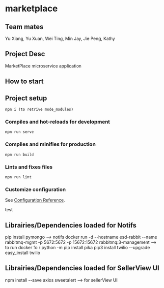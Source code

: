 # marketplace

## Team mates
Yu Xiang, Yu Xuan, Wei Ting, Min Jay, Jie Peng, Kathy

## Project Desc
MarketPlace microservice application 

## How to start

## Project setup
```
npm i (to retrive mode_modules)
```

### Compiles and hot-reloads for development
```
npm run serve
```

### Compiles and minifies for production
```
npm run build
```

### Lints and fixes files
```
npm run lint
```

### Customize configuration
See [Configuration Reference](https://cli.vuejs.org/config/).

test


## Librairies/Dependencies loaded for Notifs
pip install pymongo --> notifs
docker run -d --hostname esd-rabbit --name rabbitmq-mgmt -p 5672:5672 -p 15672:15672 rabbitmq:3-management --> to run docker fo r
python -m pip install pika
pip3 install twilio --upgrade
easy_install twilio


## Librairies/Dependencies loaded for SellerView UI
npm install --save axios sweetalert --> for sellerView UI